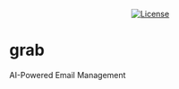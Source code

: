 <p align="center">
    <a href="https://github.com/t-walshe/grab/blob/main/LICENSE"><img alt="License" src="https://img.shields.io/badge/license-Apache_2.0"></a>
</p>

# grab
AI-Powered Email Management



